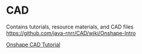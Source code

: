 # CAD
Contains tutorials, resource materials, and CAD files
https://github.com/java-rnrr/CAD/wiki/Onshape-Intro


[Onshape CAD Tutorial](https://java-rnrr.github.io/CAD/)
